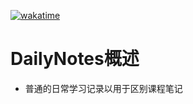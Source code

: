 <!--
 * @Author: 咸鱼型233
 * @Date: 2021-01-21 22:57:37
 * @LastEditTime: 2021-05-09 06:35:32
 * @LastEditors: Please set LastEditors
 * @Description: In User Settings Edit
 * @FilePath: \DailyNotes\README.md
-->

[![wakatime](https://wakatime.com/badge/github/Ayusummer/DailyNotes.svg)](https://wakatime.com/badge/github/Ayusummer/DailyNotes)
# DailyNotes概述
- 普通的日常学习记录以用于区别课程笔记  


